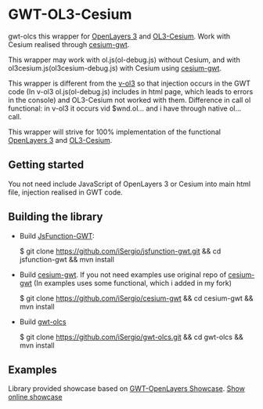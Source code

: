 GWT-OL3-Cesium
==============
gwt-olcs this wrapper for [OpenLayers 3](http://openlayers.org) and [OL3-Cesium](http://openlayers.org/ol3-cesium/). Work with Cesium realised through [cesium-gwt](https://github.com/richkadel/cesium-gwt).

This wrapper may work with ol.js(ol-debug.js) without Cesium, and with ol3cesium.js(ol3cesium-debug.js) with Cesium using [cesium-gwt](https://github.com/richkadel/cesium-gwt).

This wrapper is different from the [v-ol3](https://github.com/VOL3/v-ol3) so that injection occurs in the GWT code (In v-ol3 ol.js(ol-debug.js) includes in html page, which leads to errors in the console) and OL3-Cesium not worked with them. Difference in call ol functional: in v-ol3 it occurs vid $wnd.ol... and i have through native ol... call.

This wrapper will strive for 100% implementation of the functional [OpenLayers 3](http://openlayers.org) and [OL3-Cesium](http://openlayers.org/ol3-cesium/).

Getting started
---------------
You not need include JavaScript of OpenLayers 3 or Cesium into main html file, injection realised in GWT code.

Building the library
--------------------
 * Build [JsFunction-GWT](https://github.com/richkadel/jsfunction-gwt):

    $ git clone https://github.com/iSergio/jsfunction-gwt.git && cd jsfunction-gwt && mvn install

 * Build [cesium-gwt](https://github.com/iSergio/cesium-gwt). If you not need examples use original repo of [cesium-gwt](https://github.com/richkadel/cesium-gwt.git) (In examples uses some functional, which i added in my fork)

    $ git clone https://github.com/iSergio/cesium-gwt && cd cesium-gwt && mvn install

 * Build [gwt-olcs](https://github.com/iSergio/gwt-olcs.git)

    $ git clone https://github.com/iSergio/gwt-olcs.git && cd gwt-olcs && mvn install


Examples
--------
Library provided showcase based on [GWT-OpenLayers Showcase](http://www.gwt-openlayers.org).
[Show online showcase](http://sergeserver.noip.me/gwt-olcs-test/)
